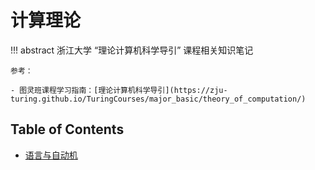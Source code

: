 # 计算理论

!!! abstract 
    浙江大学 “理论计算机科学导引” 课程相关知识笔记

    参考：

    - 图灵班课程学习指南：[理论计算机科学导引](https://zju-turing.github.io/TuringCourses/major_basic/theory_of_computation/)

## Table of Contents

- [语言与自动机](topic1/)